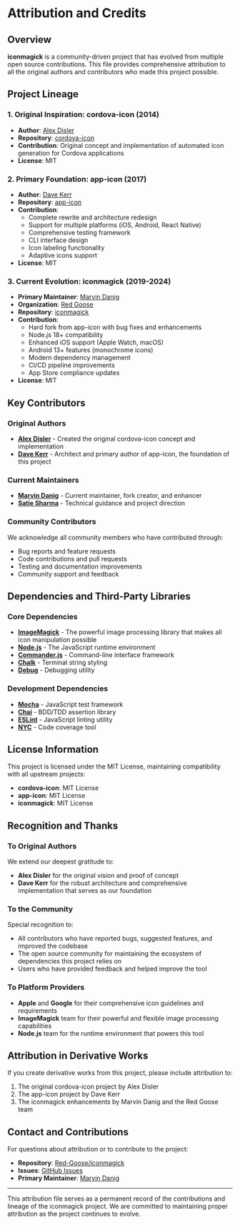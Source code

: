# Attribution and Credits

## Overview

**iconmagick** is a community-driven project that has evolved from multiple open source contributions. This file provides comprehensive attribution to all the original authors and contributors who made this project possible.

## Project Lineage

### 1. Original Inspiration: cordova-icon (2014)
- **Author**: [Alex Disler](https://github.com/AlexDisler)
- **Repository**: [cordova-icon](https://github.com/AlexDisler/cordova-icon)
- **Contribution**: Original concept and implementation of automated icon generation for Cordova applications
- **License**: MIT

### 2. Primary Foundation: app-icon (2017)
- **Author**: [Dave Kerr](https://github.com/dwmkerr)
- **Repository**: [app-icon](https://github.com/dwmkerr/app-icon)
- **Contribution**: 
  - Complete rewrite and architecture redesign
  - Support for multiple platforms (iOS, Android, React Native)
  - Comprehensive testing framework
  - CLI interface design
  - Icon labeling functionality
  - Adaptive icons support
- **License**: MIT

### 3. Current Evolution: iconmagick (2019-2024)
- **Primary Maintainer**: [Marvin Danig](https://github.com/marvindanig)
- **Organization**: [Red Goose](https://github.com/Red-Goose)
- **Repository**: [iconmagick](https://github.com/Red-Goose/iconmagick)
- **Contribution**:
  - Hard fork from app-icon with bug fixes and enhancements
  - Node.js 18+ compatibility
  - Enhanced iOS support (Apple Watch, macOS)
  - Android 13+ features (monochrome icons)
  - Modern dependency management
  - CI/CD pipeline improvements
  - App Store compliance updates
- **License**: MIT

## Key Contributors

### Original Authors
- **[Alex Disler](https://github.com/AlexDisler)** - Created the original cordova-icon concept and implementation
- **[Dave Kerr](https://github.com/dwmkerr)** - Architect and primary author of app-icon, the foundation of this project

### Current Maintainers
- **[Marvin Danig](https://github.com/marvindanig)** - Current maintainer, fork creator, and enhancer
- **[Satie Sharma](https://github.com/satie)** - Technical guidance and project direction

### Community Contributors
We acknowledge all community members who have contributed through:
- Bug reports and feature requests
- Code contributions and pull requests
- Testing and documentation improvements
- Community support and feedback

## Dependencies and Third-Party Libraries

### Core Dependencies
- **[ImageMagick](https://imagemagick.org/)** - The powerful image processing library that makes all icon manipulation possible
- **[Node.js](https://nodejs.org/)** - The JavaScript runtime environment
- **[Commander.js](https://github.com/tj/commander.js)** - Command-line interface framework
- **[Chalk](https://github.com/chalk/chalk)** - Terminal string styling
- **[Debug](https://github.com/debug-js/debug)** - Debugging utility

### Development Dependencies
- **[Mocha](https://mochajs.org/)** - JavaScript test framework
- **[Chai](https://www.chaijs.com/)** - BDD/TDD assertion library
- **[ESLint](https://eslint.org/)** - JavaScript linting utility
- **[NYC](https://github.com/istanbuljs/nyc)** - Code coverage tool

## License Information

This project is licensed under the MIT License, maintaining compatibility with all upstream projects:

- **cordova-icon**: MIT License
- **app-icon**: MIT License
- **iconmagick**: MIT License

## Recognition and Thanks

### To Original Authors
We extend our deepest gratitude to:
- **Alex Disler** for the original vision and proof of concept
- **Dave Kerr** for the robust architecture and comprehensive implementation that serves as our foundation

### To the Community
Special recognition to:
- All contributors who have reported bugs, suggested features, and improved the codebase
- The open source community for maintaining the ecosystem of dependencies this project relies on
- Users who have provided feedback and helped improve the tool

### To Platform Providers
- **Apple** and **Google** for their comprehensive icon guidelines and requirements
- **ImageMagick** team for their powerful and flexible image processing capabilities
- **Node.js** team for the runtime environment that powers this tool

## Attribution in Derivative Works

If you create derivative works from this project, please include attribution to:
1. The original cordova-icon project by Alex Disler
2. The app-icon project by Dave Kerr
3. The iconmagick enhancements by Marvin Danig and the Red Goose team

## Contact and Contributions

For questions about attribution or to contribute to the project:
- **Repository**: [Red-Goose/iconmagick](https://github.com/Red-Goose/iconmagick)
- **Issues**: [GitHub Issues](https://github.com/Red-Goose/iconmagick/issues)
- **Primary Maintainer**: [Marvin Danig](https://github.com/marvindanig)

---

This attribution file serves as a permanent record of the contributions and lineage of the iconmagick project. We are committed to maintaining proper attribution as the project continues to evolve.
